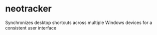 # neotracker
Synchronizes desktop shortcuts across multiple Windows devices for a consistent user interface
